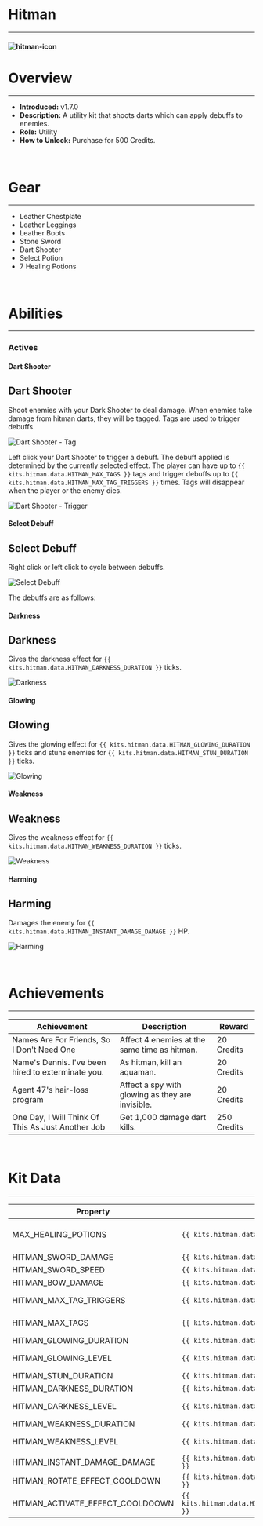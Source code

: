 <!-- replace hitman with the actual kit name -->
# Hitman

***

#### ![hitman-icon](../assets/icons/hitman-icon.jpg)

# Overview
***
- **Introduced:** v1.7.0
- **Description:** A utility kit that shoots darts which can apply debuffs to enemies.
- **Role:** Utility
- **How to Unlock:** Purchase for 500 Credits.

<br />  

# Gear
***
- Leather Chestplate
- Leather Leggings
- Leather Boots
- Stone Sword
- Dart Shooter
- Select Potion
- 7 Healing Potions

<br />  

# Abilities
***
### Actives
<!-- tabs:start -->
#### **Dart Shooter**
## Dart Shooter
Shoot enemies with your Dark Shooter to deal damage. When enemies take damage from hitman darts, they will be tagged. Tags are used to trigger debuffs.

![Dart Shooter - Tag](../assets/kits/hitman/Hitman%20-%20Dart%20Shooter.gif)

Left click your Dart Shooter to trigger a debuff. The debuff applied is determined by the currently selected effect. The player can have up to `{{ kits.hitman.data.HITMAN_MAX_TAGS }}` tags and trigger debuffs up to `{{ kits.hitman.data.HITMAN_MAX_TAG_TRIGGERS }}` times. Tags will disappear when the player or the enemy dies.

![Dart Shooter - Trigger](../assets/kits/hitman/Hitman%20-%20Dart%20Shooter%20Activate.gif)

#### **Select Debuff**
## Select Debuff
Right click or left click to cycle between debuffs. 

![Select Debuff](../assets/kits/hitman/Hitman%20-%20Select%20Debuff.gif)

The debuffs are as follows: 

<!-- tabs:start -->
#### **Darkness**
## Darkness
Gives the darkness effect for `{{ kits.hitman.data.HITMAN_DARKNESS_DURATION }}` ticks.

![Darkness](../assets/kits/hitman/Hitman%20-%20Darkness.gif)

#### **Glowing**
## Glowing
Gives the glowing effect for `{{ kits.hitman.data.HITMAN_GLOWING_DURATION }}` ticks and stuns enemies for `{{ kits.hitman.data.HITMAN_STUN_DURATION }}` ticks.

![Glowing](../assets/kits/hitman/Hitman%20-%20Glowing.gif)

#### **Weakness**
## Weakness
Gives the weakness effect for `{{ kits.hitman.data.HITMAN_WEAKNESS_DURATION }}` ticks.

![Weakness](../assets/kits/hitman/Hitman%20-%20Weakness.gif)

#### **Harming**
## Harming
Damages the enemy for `{{ kits.hitman.data.HITMAN_INSTANT_DAMAGE_DAMAGE }}` HP.

![Harming](../assets/kits/hitman/Hitman%20-%20Harming.gif)
<!-- tabs:end -->

<!-- tabs:end -->

<br />

# Achievements
***

| Achievement | Description | Reward |
| ----------- | ----------- | ------ |
| Names Are For Friends, So I Don't Need One | Affect 4 enemies at the same time as hitman. | 20 Credits |
| Name's Dennis. I've been hired to exterminate you. | As hitman, kill an aquaman. | 20 Credits |
| Agent 47's hair-loss program | Affect a spy with glowing as they are invisible. | 20 Credits |
| One Day, I Will Think Of This As Just Another Job | Get 1,000 damage dart kills. | 250 Credits |

<br />  

# Kit Data
***

| Property | Value | Description |
|----------|-------|-------------|
| MAX_HEALING_POTIONS | `{{ kits.hitman.data.MAX_HEALING_POTIONS }}` | {{ kitDataSharedDescriptions.MAX_HEALING_POTIONS }} |
| HITMAN_SWORD_DAMAGE | `{{ kits.hitman.data.HITMAN_SWORD_DAMAGE }}` | The base damage of the sword. |
| HITMAN_SWORD_SPEED | `{{ kits.hitman.data.HITMAN_SWORD_SPEED }}` | The base speed of the sword. |
| HITMAN_BOW_DAMAGE | `{{ kits.hitman.data.HITMAN_BOW_DAMAGE }}` | The base damage of the Dart Shooter projectile. |
| HITMAN_MAX_TAG_TRIGGERS | `{{ kits.hitman.data.HITMAN_MAX_TAG_TRIGGERS }}` | The number of times the player can trigger debuffs from a tag. |
| HITMAN_MAX_TAGS | `{{ kits.hitman.data.HITMAN_MAX_TAGS }}` | The maximum number of tags the player can have active at once. |
| HITMAN_GLOWING_DURATION | `{{ kits.hitman.data.HITMAN_GLOWING_DURATION }}` | The duration, in ticks, of the glowing effect. |
| HITMAN_GLOWING_LEVEL | `{{ kits.hitman.data.HITMAN_GLOWING_LEVEL }}` | The level of the glowing effect. (level 1 starts at value 0) |
| HITMAN_STUN_DURATION | `{{ kits.hitman.data.HITMAN_STUN_DURATION }}` | The duration, in ticks, of the stun effect. |
| HITMAN_DARKNESS_DURATION | `{{ kits.hitman.data.HITMAN_DARKNESS_DURATION }}` | The duration, in ticks, of the darkness effect. |
| HITMAN_DARKNESS_LEVEL | `{{ kits.hitman.data.HITMAN_DARKNESS_LEVEL }}` | The level of the darkness effect. (level 1 starts at value 0) |
| HITMAN_WEAKNESS_DURATION | `{{ kits.hitman.data.HITMAN_WEAKNESS_DURATION }}` | The duration, in ticks, of the weakness effect. |
| HITMAN_WEAKNESS_LEVEL | `{{ kits.hitman.data.HITMAN_WEAKNESS_LEVEL }}` | The level of the weakness effect. (level 1 starts at value 0) |
| HITMAN_INSTANT_DAMAGE_DAMAGE | `{{ kits.hitman.data.HITMAN_INSTANT_DAMAGE_DAMAGE }}` | The base damage of the harming effect. |
| HITMAN_ROTATE_EFFECT_COOLDOWN | `{{ kits.hitman.data.HITMAN_ROTATE_EFFECT_COOLDOWN }}` | The cooldown, in ticks, of the Select Debuff ability. |
| HITMAN_ACTIVATE_EFFECT_COOLDOOWN | `{{ kits.hitman.data.HITMAN_ACTIVATE_EFFECT_COOLDOOWN }}` | The cooldown, in ticks, of triggering debuffs. |